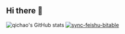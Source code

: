## Hi there 👋
![qichao's GitHub stats](https://github-readme-stats.vercel.app/api?username=gongqichao&count_private=true)
[![sync-feishu-bitable](https://github-readme-stats.vercel.app/api/pin/?username=gongqichao&repo=sync-feishu-bitable)](https://github.com/gongqichao/sync-feishu-bitable.git)
